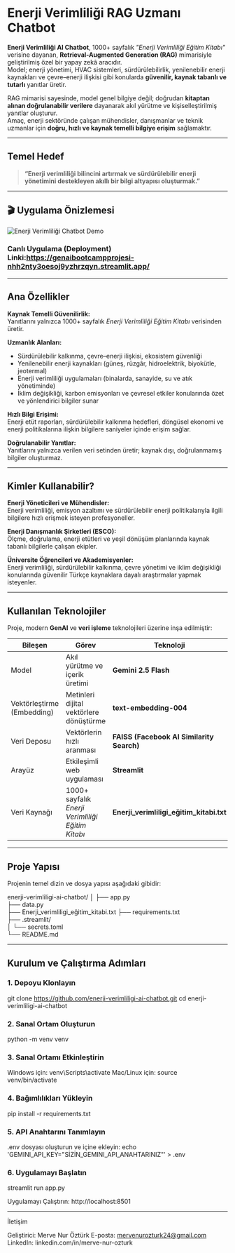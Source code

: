 # Enerji Verimliliği RAG Uzmanı Chatbot

**Enerji Verimliliği AI Chatbot**, 1000+ sayfalık *"Enerji Verimliliği Eğitim Kitabı"* verisine dayanan, **Retrieval-Augmented Generation (RAG)** mimarisiyle geliştirilmiş özel bir yapay zekâ aracıdır.  
Model; enerji yönetimi, HVAC sistemleri, sürdürülebilirlik, yenilenebilir enerji kaynakları ve çevre–enerji ilişkisi gibi konularda **güvenilir, kaynak tabanlı ve tutarlı** yanıtlar üretir.

RAG mimarisi sayesinde, model genel bilgiye değil; doğrudan **kitaptan alınan doğrulanabilir verilere** dayanarak akıl yürütme ve kişiselleştirilmiş yanıtlar oluşturur.  
Amaç, enerji sektöründe çalışan mühendisler, danışmanlar ve teknik uzmanlar için **doğru, hızlı ve kaynak temelli bilgiye erişim** sağlamaktır.

---

## Temel Hedef

> **“Enerji verimliliği bilincini artırmak ve sürdürülebilir enerji yönetimini destekleyen akıllı bir bilgi altyapısı oluşturmak.”**

---
## 🎬 Uygulama Önizlemesi
![Enerji Verimliliği Chatbot Demo](demo.gif)
### Canlı Uygulama (Deployment) Linki:https://genaibootcampprojesi-nhh2nty3oesoj9yzhrzqyn.streamlit.app/

---

## Ana Özellikler

**Kaynak Temelli Güvenilirlik:**  
Yanıtlarını yalnızca 1000+ sayfalık *Enerji Verimliliği Eğitim Kitabı* verisinden üretir.

**Uzmanlık Alanları:**  
- Sürdürülebilir kalkınma, çevre–enerji ilişkisi, ekosistem güvenliği  
- Yenilenebilir enerji kaynakları (güneş, rüzgâr, hidroelektrik, biyokütle, jeotermal)  
- Enerji verimliliği uygulamaları (binalarda, sanayide, su ve atık yönetiminde)  
- İklim değişikliği, karbon emisyonları ve çevresel etkiler konularında özet ve yönlendirici bilgiler sunar  

**Hızlı Bilgi Erişimi:**  
Enerji etüt raporları, sürdürülebilir kalkınma hedefleri, döngüsel ekonomi ve enerji politikalarına ilişkin bilgilere saniyeler içinde erişim sağlar.  

**Doğrulanabilir Yanıtlar:**  
Yanıtlarını yalnızca verilen veri setinden üretir; kaynak dışı, doğrulanmamış bilgiler oluşturmaz.  

---

## Kimler Kullanabilir?

**Enerji Yöneticileri ve Mühendisler:**  
Enerji verimliliği, emisyon azaltımı ve sürdürülebilir enerji politikalarıyla ilgili bilgilere hızlı erişmek isteyen profesyoneller.  

**Enerji Danışmanlık Şirketleri (ESCO):**  
Ölçme, doğrulama, enerji etütleri ve yeşil dönüşüm planlarında kaynak tabanlı bilgilerle çalışan ekipler.  

**Üniversite Öğrencileri ve Akademisyenler:**  
Enerji verimliliği, sürdürülebilir kalkınma, çevre yönetimi ve iklim değişikliği konularında güvenilir Türkçe kaynaklara dayalı araştırmalar yapmak isteyenler.

---

## Kullanılan Teknolojiler

Proje, modern **GenAI** ve **veri işleme** teknolojileri üzerine inşa edilmiştir:

| Bileşen | Görev | Teknoloji |
|----------|--------|-----------|
| Model | Akıl yürütme ve içerik üretimi | **Gemini 2.5 Flash** |
| Vektörleştirme (Embedding) | Metinleri dijital vektörlere dönüştürme | **text-embedding-004** |
| Veri Deposu | Vektörlerin hızlı aranması | **FAISS (Facebook AI Similarity Search)** |
| Arayüz | Etkileşimli web uygulaması | **Streamlit** |
| Veri Kaynağı | 1000+ sayfalık *Enerji Verimliliği Eğitim Kitabı* | **Enerji_verimliligi_eğitim_kitabi.txt** |

---

## Proje Yapısı

Projenin temel dizin ve dosya yapısı aşağıdaki gibidir:


enerji-verimliligi-ai-chatbot/
│
├── app.py                         
├── data.py                        
├── Enerji_verimliligi_eğitim_kitabi.txt 
├── requirements.txt              
├── .streamlit/                   
│   └── secrets.toml              
└── README.md                      

---

## Kurulum ve Çalıştırma Adımları

### 1. Depoyu Klonlayın
git clone https://github.com/enerji-verimliligi-ai-chatbot.git
cd enerji-verimliligi-ai-chatbot

### 2. Sanal Ortam Oluşturun
python -m venv venv

### 3. Sanal Ortamı Etkinleştirin
Windows için:
venv\Scripts\activate
Mac/Linux için:
source venv/bin/activate

### 4. Bağımlılıkları Yükleyin
pip install -r requirements.txt

### 5. API Anahtarını Tanımlayın
 .env dosyası oluşturun ve içine ekleyin:
echo 'GEMINI_API_KEY="SİZİN_GEMINI_API_ANAHTARINIZ"' > .env

### 6. Uygulamayı Başlatın
streamlit run app.py

 Uygulamayı Çalıştırın:
 http://localhost:8501

---

İletişim

Geliştirici: Merve Nur Öztürk
E-posta: mervenurozturk24@gmail.com
LinkedIn: linkedin.com/in/merve-nur-ozturk


